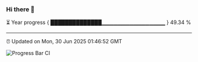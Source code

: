 ### Hi there 👋

⏳ Year progress { ██████████████▁▁▁▁▁▁▁▁▁▁▁▁▁▁▁▁ } 49.34 %

---

⏰ Updated on Mon, 30 Jun 2025 01:46:52 GMT

![Progress Bar CI](https://github.com/liununu/liununu/workflows/Progress%20Bar%20CI/badge.svg)
